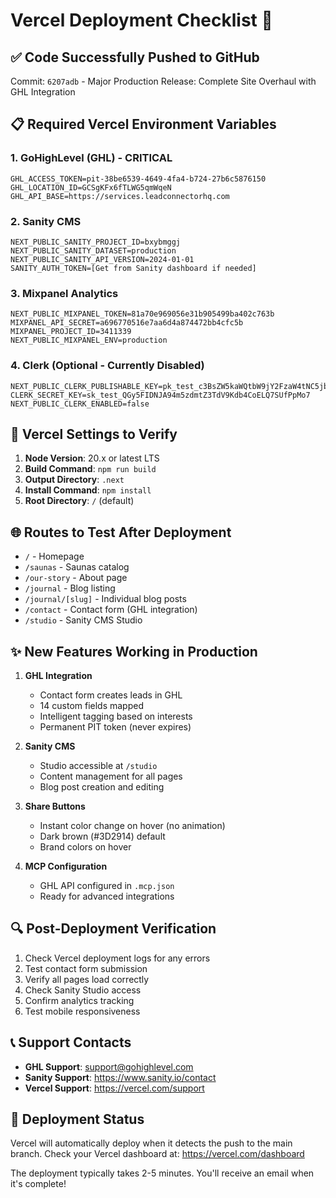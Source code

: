 # Vercel Deployment Checklist 🚀

## ✅ Code Successfully Pushed to GitHub
Commit: `6207adb` - Major Production Release: Complete Site Overhaul with GHL Integration

## 📋 Required Vercel Environment Variables

### 1. GoHighLevel (GHL) - CRITICAL
```
GHL_ACCESS_TOKEN=pit-38be6539-4649-4fa4-b724-27b6c5876150
GHL_LOCATION_ID=GCSgKFx6fTLWG5qmWqeN
GHL_API_BASE=https://services.leadconnectorhq.com
```

### 2. Sanity CMS
```
NEXT_PUBLIC_SANITY_PROJECT_ID=bxybmggj
NEXT_PUBLIC_SANITY_DATASET=production
NEXT_PUBLIC_SANITY_API_VERSION=2024-01-01
SANITY_AUTH_TOKEN=[Get from Sanity dashboard if needed]
```

### 3. Mixpanel Analytics
```
NEXT_PUBLIC_MIXPANEL_TOKEN=81a70e969056e31b905499ba402c763b
MIXPANEL_API_SECRET=a696770516e7aa6d4a874472bb4cfc5b
MIXPANEL_PROJECT_ID=3411339
NEXT_PUBLIC_MIXPANEL_ENV=production
```

### 4. Clerk (Optional - Currently Disabled)
```
NEXT_PUBLIC_CLERK_PUBLISHABLE_KEY=pk_test_c3BsZW5kaWQtbW9jY2FzaW4tNC5jbGVyay5hY2NvdW50cy5kZXYk
CLERK_SECRET_KEY=sk_test_QGy5FIDNJA94m5zdmtZ3TdV9Kdb4CoELQ7SUfPpMo7
NEXT_PUBLIC_CLERK_ENABLED=false
```

## 🔧 Vercel Settings to Verify

1. **Node Version**: 20.x or latest LTS
2. **Build Command**: `npm run build`
3. **Output Directory**: `.next`
4. **Install Command**: `npm install`
5. **Root Directory**: `/` (default)

## 🌐 Routes to Test After Deployment

- `/` - Homepage
- `/saunas` - Saunas catalog
- `/our-story` - About page
- `/journal` - Blog listing
- `/journal/[slug]` - Individual blog posts
- `/contact` - Contact form (GHL integration)
- `/studio` - Sanity CMS Studio

## ✨ New Features Working in Production

1. **GHL Integration**
   - Contact form creates leads in GHL
   - 14 custom fields mapped
   - Intelligent tagging based on interests
   - Permanent PIT token (never expires)

2. **Sanity CMS**
   - Studio accessible at `/studio`
   - Content management for all pages
   - Blog post creation and editing

3. **Share Buttons**
   - Instant color change on hover (no animation)
   - Dark brown (#3D2914) default
   - Brand colors on hover

4. **MCP Configuration**
   - GHL API configured in `.mcp.json`
   - Ready for advanced integrations

## 🔍 Post-Deployment Verification

1. Check Vercel deployment logs for any errors
2. Test contact form submission
3. Verify all pages load correctly
4. Check Sanity Studio access
5. Confirm analytics tracking
6. Test mobile responsiveness

## 📞 Support Contacts

- **GHL Support**: support@gohighlevel.com
- **Sanity Support**: https://www.sanity.io/contact
- **Vercel Support**: https://vercel.com/support

## 🎉 Deployment Status

Vercel will automatically deploy when it detects the push to the main branch.
Check your Vercel dashboard at: https://vercel.com/dashboard

The deployment typically takes 2-5 minutes. You'll receive an email when it's complete!
